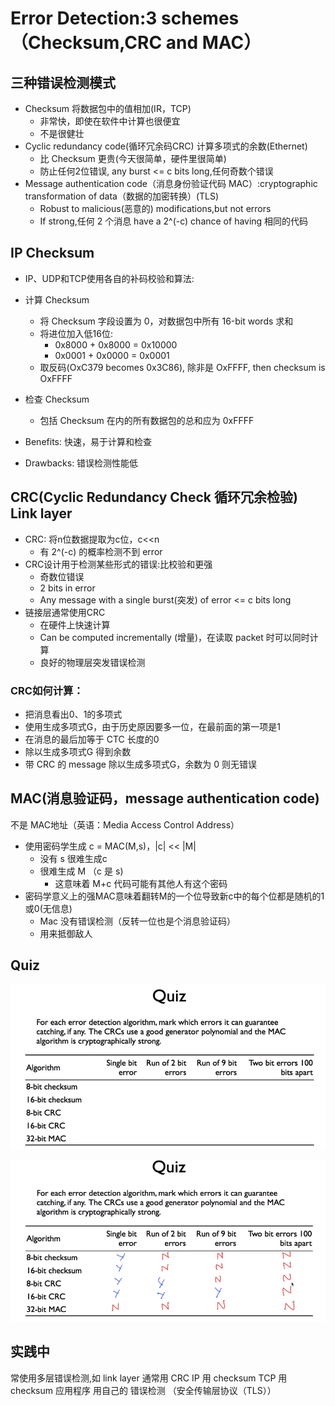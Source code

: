 # Error Detection:3 schemes（Checksum,CRC and MAC）

## 三种错误检测模式

- Checksum 将数据包中的值相加(IR，TCP)
    - 非常快，即使在软件中计算也很便宜
    - 不是很健壮
- Cyclic redundancy code(循环冗余码CRC) 计算多项式的余数(Ethernet)
    - 比 Checksum 更贵(今天很简单，硬件里很简单)
    - 防止任何2位错误, any burst <= c bits long,任何奇数个错误
- Message authentication code（消息身份验证代码 MAC）:cryptographic transformation of data（数据的加密转换）(TLS)
    - Robust to malicious(恶意的) modifications,but not errors
    - If strong,任何 2 个消息 have a 2^(-c) chance of having 相同的代码

## IP Checksum
- IP、UDP和TCP使用各自的补码校验和算法:
- 计算 Checksum
    - 将 Checksum 字段设置为 0，对数据包中所有 16-bit words 求和
    - 将进位加入低16位: 
      - 0x8000 + 0x8000 = 0x10000 
      - 0x0001 + 0x0000 =  0x0001
    - 取反码(OxC379 becomes 0x3C86), 除非是 OxFFFF, then checksum is OxFFFF 
- 检查 Checksum
  - 包括 Checksum 在内的所有数据包的总和应为 0xFFFF

- Benefits: 快速，易于计算和检查
- Drawbacks: 错误检测性能低
  
## CRC(Cyclic Redundancy Check 循环冗余检验) Link layer
- CRC: 将n位数据提取为c位，c<<n
  - 有 2^(-c) 的概率检测不到 error
- CRC设计用于检测某些形式的错误:比校验和更强
  - 奇数位错误
  - 2 bits in error
  - Any message with a single burst(突发) of error <=  c bits long 
- 链接层通常使用CRC
  - 在硬件上快速计算
  - Can be computed incrementally (增量)，在读取 packet 时可以同时计算
  - 良好的物理层突发错误检测 

###  CRC如何计算：
- 把消息看出0、1的多项式
- 使用生成多项式G，由于历史原因要多一位，在最前面的第一项是1
- 在消息的最后加等于 CTC 长度的0
- 除以生成多项式G 得到余数
- 带 CRC 的 message 除以生成多项式G，余数为 0 则无错误

## MAC(消息验证码，message authentication code)
不是 MAC地址（英语：Media Access Control Address）

- 使用密码学生成 c = MAC(M,s)，|c| << |M|
  - 没有 s 很难生成c
  - 很难生成 M （c 是 s)
    - 这意味着 M+c 代码可能有其他人有这个密码 
- 密码学意义上的强MAC意味着翻转M的一个位导致新c中的每个位都是随机的1或0(无信息)
  - Mac 没有错误检测（反转一位也是个消息验证码）
  - 用来抵御敌人

## Quiz
![Quiz](imgs/2-5Quiz.png)

![Answer](imgs/2-5QuizAnswer.png)

## 实践中
常使用多层错误检测,如
link layer 通常用 CRC
IP 用 checksum
TCP 用 checksum
应用程序 用自己的 错误检测 （安全传输层协议（TLS））
